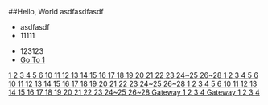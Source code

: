 ##Hello, World
asdfasdfasdf
- asdfasdf
- 11111
* 123123
* [Go To 1](/articles/1.html)

[1 ](/articles/1.html)[2 ](/articles/2.html)[3 ](/articles/3.html)[4 ](/articles/4.html)[5 ](/articles/5.html)[6 ](/articles/6.html)[10 ](/articles/7.html)[11 ](/articles/8.html)[12 ](/articles/9.html)[13 ](/articles/10.html)[14 ](/articles/11.html)[15 ](/articles/12.html)[16 ](/articles/13.html)[17 ](/articles/14.html)[18 ](/articles/15.html)[19 ](/articles/16.html)[20 ](/articles/17.html)[21 ](/articles/18.html)[22 ](/articles/19.html)[23 ](/articles/20.html)[24~25 ](/articles/21.html)[26~28 ](/articles/22.html)[1 ](/articles/23.html)[2 ](/articles/24.html)[3 ](/articles/25.html)[4 ](/articles/26.html)[5 ](/articles/27.html)[6 ](/articles/28.html)[10 ](/articles/29.html)[11 ](/articles/30.html)[12 ](/articles/31.html)[13 ](/articles/32.html)[14 ](/articles/33.html)[15 ](/articles/34.html)[16 ](/articles/35.html)[17 ](/articles/36.html)[18 ](/articles/37.html)[19 ](/articles/38.html)[20 ](/articles/39.html)[21 ](/articles/40.html)[22 ](/articles/41.html)[23 ](/articles/42.html)[24~25 ](/articles/43.html)[26~28 ](/articles/44.html)[1 ](/articles/45.html)[2 ](/articles/46.html)[3 ](/articles/47.html)[4 ](/articles/48.html)[5 ](/articles/49.html)[6 ](/articles/50.html)[10 ](/articles/51.html)[11 ](/articles/52.html)[12 ](/articles/53.html)[13 ](/articles/54.html)[14 ](/articles/55.html)[15 ](/articles/56.html)[16 ](/articles/57.html)[17 ](/articles/58.html)[18 ](/articles/59.html)[19 ](/articles/60.html)[20 ](/articles/61.html)[21 ](/articles/62.html)[22 ](/articles/63.html)[23 ](/articles/64.html)[24~25 ](/articles/65.html)[26~28 ](/articles/66.html)[Gateway ](/articles/67.html)[1 ](/articles/68.html)[2 ](/articles/69.html)[3 ](/articles/70.html)[4 ](/articles/71.html)[Gateway ](/articles/72.html)[1 ](/articles/73.html)[2 ](/articles/74.html)[3 ](/articles/75.html)[4 ](/articles/76.html)
